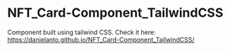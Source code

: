 # NFT_Card-Component_TailwindCSS
Component built using tailwind CSS. 
Check it here: https://danielanto.github.io/NFT_Card-Component_TailwindCSS/
